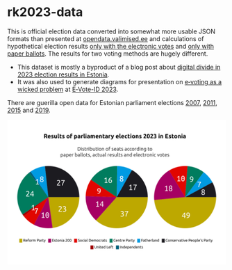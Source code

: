 # rk2023-data

This is official election data converted into somewhat more usable JSON formats than presented at [opendata.valimised.ee](https://opendata.valimised.ee/en) and calculations of hypothetical election results [only with the electronic votes](https://github.com/infoaed/rk2023-data/blob/main/elected-2023-e.csv) and [only with paper ballots](https://github.com/infoaed/rk2023-data/blob/main/elected-2023-p-opp.csv). The results for two voting methods are hugely different.

* This dataset is mostly a byproduct of a blog post about [digital divide in 2023 election results in Estonia](https://gafgaf.infoaed.ee/en/posts/great-divide-in-evoting/).
* It was also used to generate diagrams for presentation on [e‑voting as a wicked problem](https://p6drad-teel.net/~p6der/wicked-evoteid2023.pdf) at [E‑Vote-ID 2023](https://www.e-vote-id.org/e-vote-id-2023/programme-2023/).

There are guerilla open data for Estonian parliament elections [2007](https://github.com/infoaed/rk2007-data/), [2011](https://github.com/infoaed/rk2011-data/), [2015](https://github.com/infoaed/rk2015-data/) and [2019](https://github.com/infoaed/rk2019-data/).

![Results of parliamentary elections 2023 in Estonia: distribution of seats according to paper ballots, actual results and electronic votes](https://github.com/infoaed/rk2023-data/blob/main/separate-worlds-2023.png)
